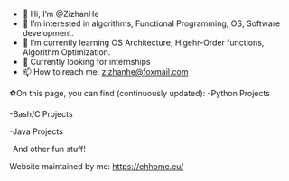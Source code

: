- 👋 Hi, I’m @ZizhanHe
- 👀 I’m interested in algorithms, Functional Programming, OS, Software development.
- 🌱 I’m currently learning OS Architecture, Higehr-Order functions, Algorithm Optimization.
- 👾 Currently looking for internships
- 📫 How to reach me: zizhanhe@foxmail.com


⚽️On this page, you can find (continuously updated):
  -Python Projects
  
  -Bash/C Projects
  
  -Java Projects
  
  -And other fun stuff!

 Website maintained by me: https://ehhome.eu/
    
    
<!---
ZizhanHe/ZizhanHe is a ✨ special ✨ repository because its `README.md` (this file) appears on your GitHub profile.
You can click the Preview link to take a look at your changes.
--->
